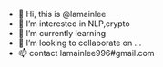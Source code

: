 - 👋 Hi, this is @lamainlee
- 👀 I’m interested in NLP,crypto
- 🌱 I’m currently learning 
- 💞️ I’m looking to collaborate on ...
- 📫 contact lamainlee996#gmail.com 

<!---
lamainlee/lamainlee is a ✨ special ✨ repository because its `README.md` (this file) appears on your GitHub profile.
You can click the Preview link to take a look at your changes.
--->
